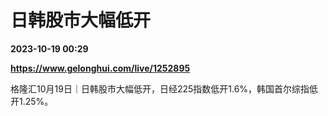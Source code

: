 # 日韩股市大幅低开

**2023-10-19 00:29**

**https://www.gelonghui.com/live/1252895**

格隆汇10月19日｜日韩股市大幅低开，日经225指数低开1.6%，韩国首尔综指低开1.25%。